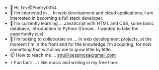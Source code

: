 - 👋 Hi, I’m @Poetry0354
- 👀 I’m interested in ...
In web development and cloud applications, I am interested in becoming a full stack developer.
- 🌱 I’m currently learning ...
JavaScript with HTML and CSS, some basic database, introduction to Python (I know... I wanted to take the opportunity jsjs). 
- 💞️ I’m looking to collaborate on ...
In web development projects, at the moment I'm in the front end for the knowledge I'm acquiring, for now something that will allow me to grow little by little.
- 📫 How to reach me ... 
strujilloespinosa@gmail.com
- ⚡ Fun fact: ... I like music and writing in my free time. 

<!---
Poetry0354/Poetry0354 is a ✨ special ✨ repository because its `README.md` (this file) appears on your GitHub profile.
You can click the Preview link to take a look at your changes.
--->
